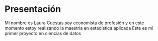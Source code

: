 # Presentación
Mi nombre es Laura Cuestas soy economista de profesión y en este momento estoy realizando la maestria en estadística aplicada
Este es mi primer proyecto en ciencias de datos
